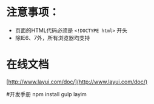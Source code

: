 # 注意事项：
* 页面的HTML代码必须是 `<!DOCTYPE html>` 开头
* 除IE6、7外，所有浏览器均支持

# 在线文档
[http://www.layui.com/doc/](http://www.layui.com/doc/)


#开发手册
npm install 
gulp layim